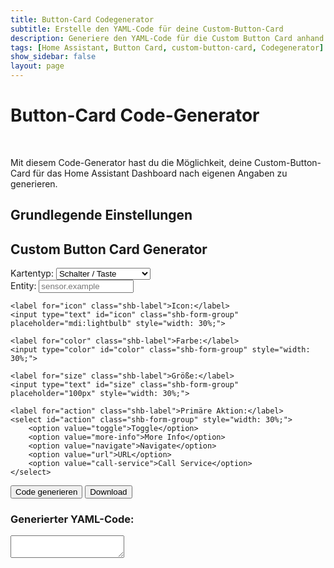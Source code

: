 ```yaml
---
title: Button-Card Codegenerator
subtitle: Erstelle den YAML-Code für deine Custom-Button-Card
description: Generiere den YAML-Code für die Custom Button Card anhand deiner individuellen Angaben.
tags: [Home Assistant, Button Card, custom-button-card, Codegenerator]
show_sidebar: false
layout: page
---
```

<div class="shb-main-container">
<h1 class="shb-main-title">Button-Card Code-Generator</h1>
<br>
<p class="shb-main-description">
    Mit diesem Code-Generator hast du die Möglichkeit, deine Custom-Button-Card für das Home Assistant Dashboard nach eigenen Angaben zu generieren.
</p>
<div class="content-section">
<h2 class="shb-section-title-center">Grundlegende Einstellungen</h2>
<div class="shb-form-group">
    <h2>Custom Button Card Generator</h2>
    <label for="card-type" class="shb-label">Kartentyp:</label>
    <select id="card-type" class="shb-form-group" onchange="updateFields()" style="width: 30%;">
        <option value="button">Schalter / Taste</option>
        <option value="status">Statusanzeige</option>
        <option value="blank">Blank Karte</option>
    </select>
</div>
    
<div id="settings-container" class="shb-form-group">
    <label for="entity" class="shb-label">Entity:</label>
    <input type="text" id="entity" class="shb-form-group" placeholder="sensor.example" style="width: 30%;">
    
    <label for="icon" class="shb-label">Icon:</label>
    <input type="text" id="icon" class="shb-form-group" placeholder="mdi:lightbulb" style="width: 30%;">
    
    <label for="color" class="shb-label">Farbe:</label>
    <input type="color" id="color" class="shb-form-group" style="width: 30%;">
    
    <label for="size" class="shb-label">Größe:</label>
    <input type="text" id="size" class="shb-form-group" placeholder="100px" style="width: 30%;">
    
    <label for="action" class="shb-label">Primäre Aktion:</label>
    <select id="action" class="shb-form-group" style="width: 30%;">
        <option value="toggle">Toggle</option>
        <option value="more-info">More Info</option>
        <option value="navigate">Navigate</option>
        <option value="url">URL</option>
        <option value="call-service">Call Service</option>
    </select>
</div>
    
<div class="shb-button-container">
    <button class="shb-button-main" onclick="generateCode()">Code generieren</button>
    <button class="shb-button-blue" onclick="downloadCode()">Download</button>
</div>
    
<h3>Generierter YAML-Code:</h3>
<textarea id="yaml-output" class="shb-text-code-output" readonly></textarea>
</div>
</div>
<script>
    function updateFields() {
        const cardType = document.getElementById('card-type').value;
        const settingsContainer = document.getElementById('settings-container');
        
        if (cardType === 'blank') {
            settingsContainer.style.display = 'none';
        } else {
            settingsContainer.style.display = 'block';
        }
    }
</script>
